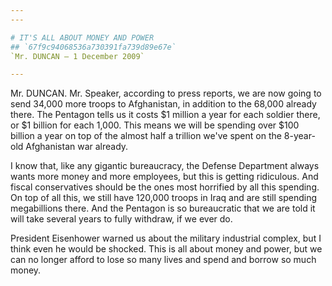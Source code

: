 ```yaml
---
---

# IT'S ALL ABOUT MONEY AND POWER
## `67f9c94068536a730391fa739d89e67e`
`Mr. DUNCAN — 1 December 2009`

---
```



Mr. DUNCAN. Mr. Speaker, according to press reports, we are now going 
to send 34,000 more troops to Afghanistan, in addition to the 68,000 
already there. The Pentagon tells us it costs $1 million a year for 
each soldier there, or $1 billion for each 1,000. This means we will be 
spending over $100 billion a year on top of the almost half a trillion 
we've spent on the 8-year-old Afghanistan war already.

I know that, like any gigantic bureaucracy, the Defense Department 
always wants more money and more employees, but this is getting 
ridiculous. And fiscal conservatives should be the ones most horrified 
by all this spending. On top of all this, we still have 120,000 troops 
in Iraq and are still spending megabillions there. And the Pentagon is 
so bureaucratic that we are told it will take several years to fully 
withdraw, if we ever do.

President Eisenhower warned us about the military industrial complex, 
but I think even he would be shocked. This is all about money and 
power, but we can no longer afford to lose so many lives and spend and 
borrow so much money.
